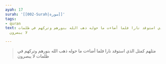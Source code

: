 ```yaml
---
ayah: 17
surah: '[[002-Surah|سورة]]'
tags:
- quran
text: مثلهم كمثل الذي استوقد نارا فلما أضاءت ما حوله ذهب الله بنورهم وتركهم في ظلمات
  لا يبصرون

---
```

> مثلهم كمثل الذي استوقد نارا فلما أضاءت ما حوله ذهب الله بنورهم وتركهم في ظلمات لا يبصرون
